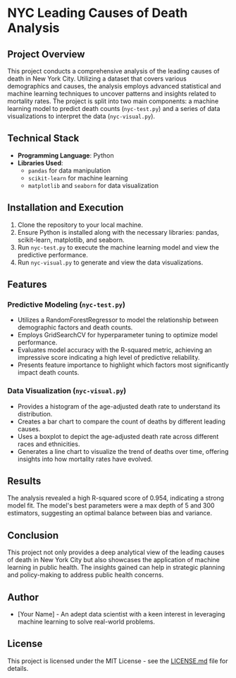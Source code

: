 
# NYC Leading Causes of Death Analysis

## Project Overview
This project conducts a comprehensive analysis of the leading causes of death in New York City. Utilizing a dataset that covers various demographics and causes, the analysis employs advanced statistical and machine learning techniques to uncover patterns and insights related to mortality rates. The project is split into two main components: a machine learning model to predict death counts (`nyc-test.py`) and a series of data visualizations to interpret the data (`nyc-visual.py`).

## Technical Stack
- **Programming Language**: Python
- **Libraries Used**:
  - `pandas` for data manipulation
  - `scikit-learn` for machine learning
  - `matplotlib` and `seaborn` for data visualization

## Installation and Execution
1. Clone the repository to your local machine.
2. Ensure Python is installed along with the necessary libraries: pandas, scikit-learn, matplotlib, and seaborn.
3. Run `nyc-test.py` to execute the machine learning model and view the predictive performance.
4. Run `nyc-visual.py` to generate and view the data visualizations.

## Features

### Predictive Modeling (`nyc-test.py`)
- Utilizes a RandomForestRegressor to model the relationship between demographic factors and death counts.
- Employs GridSearchCV for hyperparameter tuning to optimize model performance.
- Evaluates model accuracy with the R-squared metric, achieving an impressive score indicating a high level of predictive reliability.
- Presents feature importance to highlight which factors most significantly impact death counts.

### Data Visualization (`nyc-visual.py`)
- Provides a histogram of the age-adjusted death rate to understand its distribution.
- Creates a bar chart to compare the count of deaths by different leading causes.
- Uses a boxplot to depict the age-adjusted death rate across different races and ethnicities.
- Generates a line chart to visualize the trend of deaths over time, offering insights into how mortality rates have evolved.

## Results
The analysis revealed a high R-squared score of 0.954, indicating a strong model fit. The model's best parameters were a max depth of 5 and 300 estimators, suggesting an optimal balance between bias and variance.

## Conclusion
This project not only provides a deep analytical view of the leading causes of death in New York City but also showcases the application of machine learning in public health. The insights gained can help in strategic planning and policy-making to address public health concerns.

## Author
- [Your Name] - An adept data scientist with a keen interest in leveraging machine learning to solve real-world problems.

## License
This project is licensed under the MIT License - see the [LICENSE.md](LICENSE.md) file for details.
